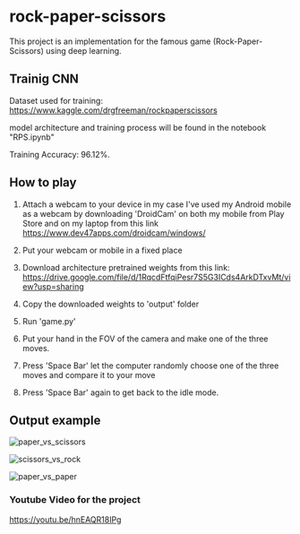 # rock-paper-scissors
This project is an implementation for the famous game (Rock-Paper-Scissors) using deep learning.

## Trainig CNN
Dataset used for training:
https://www.kaggle.com/drgfreeman/rockpaperscissors

model architecture and training process will be found in the notebook "RPS.ipynb" 

Training Accuracy: 96.12%.

## How to play
1. Attach a webcam to your device
in my case I've used my Android mobile as a webcam by downloading 'DroidCam' on both my mobile from Play Store and on my laptop from this link https://www.dev47apps.com/droidcam/windows/

2. Put your webcam or mobile in a fixed place
3. Download architecture pretrained weights from this link: https://drive.google.com/file/d/1RqcdFtfqiPesr7S5G3ICds4ArkDTxvMt/view?usp=sharing
4. Copy the downloaded weights to 'output' folder
5. Run 'game.py'
6. Put your hand in the FOV of the camera and make one of the three moves.
7. Press 'Space Bar' let the computer randomly choose one of the three moves and compare it to your move
8. Press 'Space Bar' again to get back to the idle mode.

## Output example
![paper_vs_scissors](https://user-images.githubusercontent.com/42648840/95873196-f5b8ec00-0d6f-11eb-87d8-55a4cbae1ed3.PNG)

![scissors_vs_rock](https://user-images.githubusercontent.com/42648840/95873320-1a14c880-0d70-11eb-9efb-0b41e8a2e807.PNG)

![paper_vs_paper](https://user-images.githubusercontent.com/42648840/95873400-30bb1f80-0d70-11eb-9eb0-bbaca1356a76.PNG)

### Youtube Video for the project
https://youtu.be/hnEAQR18IPg
